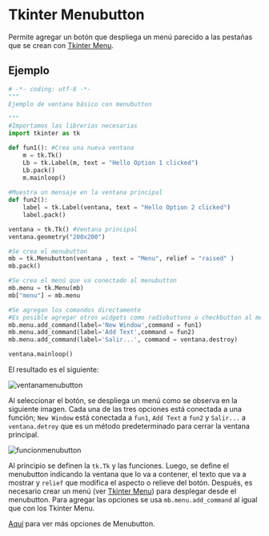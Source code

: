 # Tkinter Menubutton
Permite agregar un botón que despliega un menú parecido a las pestañas que se crean con [Tkinter Menu](https://github.com/juan-suarezp/PythonTkinterTutorial/blob/master/widgets/menu/menu.md).

## Ejemplo

```python
# -*- coding: utf-8 -*-
"""
Ejemplo de ventana básico con menubutton

"""
#Importamos las librerías necesarias
import tkinter as tk

def fun1(): #Crea una nueva ventana
    m = tk.Tk()
    Lb = tk.Label(m, text = "Hello Option 1 clicked")
    Lb.pack()
    m.mainloop()
    
#Muestra un mensaje en la ventana principal
def fun2():
    label = tk.Label(ventana, text = "Hello Option 2 clicked")
    label.pack()

ventana = tk.Tk() #Ventana principal
ventana.geometry("200x200")

#Se crea el menubutton
mb = tk.Menubutton(ventana , text = "Menu", relief = "raised" )
mb.pack()

#Se crea el menú que va conectado al menubutton
mb.menu = tk.Menu(mb)
mb["menu"] = mb.menu

#Se agregan los comandos directamente
#Es posible agregar otros widgets como radiobuttons o checkbutton al menú
mb.menu.add_command(label='New Window',command = fun1)
mb.menu.add_command(label='Add Text',command = fun2)
mb.menu.add_command(label='Salir...', command = ventana.destroy)

ventana.mainloop()
```
El resultado es el siguiente:

![ventanamenubutton](https://user-images.githubusercontent.com/58320351/128614403-a0e1c3f8-5288-4796-8c23-dc7816d26cde.png)

Al seleccionar el botón, se despliega un menú como se observa en la siguiente imagen. Cada una de las tres opciones está conectada a una función; `New Window` está conectada a `fun1`, `Add Text` a `fun2` y `Salir...` a `ventana.detroy` que es un método predeterminado para cerrar la ventana principal.

![funcionmenubutton](https://user-images.githubusercontent.com/58320351/128614406-59abf357-1b8a-4c37-87e8-62640f4b969c.png)

Al principio se definen la `tk.Tk` y las funciones. Luego, se define el menubutton indicando la ventana que lo va a contener, el texto que va a mostrar y `relief` que modifica el aspecto o relieve del botón. Después, es necesario crear un menú (ver [Tkinter Menu](https://github.com/juan-suarezp/PythonTkinterTutorial/blob/master/widgets/menu/menu.md)) para desplegar desde el menubutton. Para agregar las opciones se usa `mb.menu.add_command` al igual que con los Tkinter Menu.

[Aquí](https://www.tutorialspoint.com/python3/tk_menubutton.htm) para ver más opciones de Menubutton.
